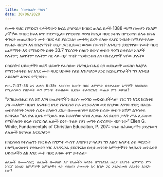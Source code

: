```yaml
---
title: 'በመስጠት ማደግ'
date: 30/06/2020
---
```


የሙት ባህር የምድርን የታችኛውን ክፍል ያሳየናል። ከባህር ጠለል በታች 1388 ጫማ በመሆን የአለም ታችኛው የባህር ክፍል ሆኖ ተቀምጧል። የዮርዳኖስ ወንዝ ከገሊላ ባህር ይነሳና በዮርዳኖስ ሸለቆ በኩል ተገፍቶ መጨረሻውን ሙት ባህር ላይ ያደርጋል። ሙቀት; ደረቅ ያለው የአየር ንብረት ከሚያቃጥለው የጸሐይ ብርሃን እና የበረሃማነት ሁኔታ ጋር ሲደመር ውሃው በፍጥነት እንዲተን ያደርገዋል። የሙት ባህር ጨዋማነት እና የማዕድናት ይዘት 33.7 ፐርሰንት ስለሆነ በውሃ ውስጥ ትንሽ ይቆያል። አሳዎች የሉትም; እፅዋትም የሉትም ስር ላይ ብቻ ጥቂት ማይክሮብስ እና ባክቴሪያዎች ናቸው ያሉት።

በክርስትና ህይወታችን ወደኛ ህይወት የፈሰሰው የእግዚአብሔር ፀጋ ወደሌሎች መፍሰስ ካልቻለ የማንንቀሳቀስ እና እንደ ሙት ባህር ህይወት የለሽ እንሆናለን። እንደ ክርስቲያንነታችን ግን እንዲህ አይደለም ልንኖር የሚገባን።

`ዮሐ.7:37-38 እና ሉቃስ 6:38ን አንብቡ። ከሙት ባህር ልምምድ በተቃራኒው አማኞች ከክርስቶስ የሚፈሰውን የህይወት ውሃ ምንጭ ተቀብለው ሲደሰቱ ተፈጥሮአዊ ውጤቱ ምን ይሆናል?`

“እግዚአብሔር ያለ እኛ እገዛ ሀጢያተኞችን በራሱ መንገድ መድረስ ይችላል። ነገር ግን እንደ ክርስቶስ ያለ መልካም ባህልን እናዳብር ዘንድ የእነርሱን ስራ እንጋራለን። ወደ ደስታው እንገባ ዘንድ; በእርሱ መስዋዕትነት ነፍሳት ሲድኑ ያለውን ደስታ በመመልከት። በድነት ስራው ውስጥ እኛም ልንሳተፍ ይገባናል። “ባለ ድል ሊሆኑ የሚወዱ ሁሉ ከራሳቸው ሃሳብ ሊወጡ እና ይህንን ታላቅ ሥራ ሊፈጽሙ የሚችሉበት ሁኔታ ቢኖር ስለ ሌሎች ድነት ጥልቅ የሆነ መሻት ሲኖራቸው ብቻ ነው” Ellen G. White, Fundamentals of Christian Educaiton, P. 207:: የሱስ በሕይወታችን ያደረገውን ለሌሎች ስናካፍል እናድጋለን።

በክርስቶስ የተሰጠንን ነገር ሁሉ ከግምት ውስጥ እናስገባ ያ ካልሆነ ግን እጅግ አሰቃቂ ራስ ወደድነት ስለሚጠናወተን የተሰጠንን ነገር እንዳናጋራ ያደርገናል። በዚህ መንገድ እምነታችንን ካላጋራን መንፈሳዊ ህይወታችን ልክ እንደ ሙት ባህር እዛው ቆሞ ይቀራል።

`ለሌሎች በመመስከር; ለሌሎች በመፀለይ እና የሌሎችን ፍላጎት በማገልገል ዙሪያ የእናንተ ልምምድ ምን ነበር? እነዚህ ልምምዶች እምነታችን ላይ ተፅዕኖን ያመጡት እና ከጌታ ጋር እንድራመድ ያደረጉን እንዴት ነው?`